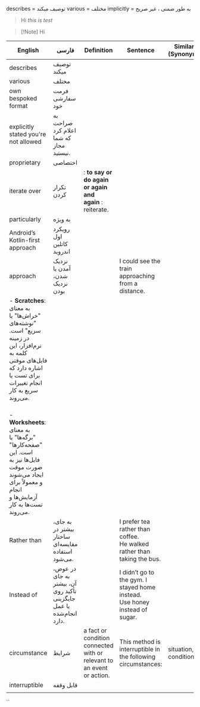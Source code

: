describes = توصیف میکند
various = مختلف
implicitly = به طور ضمنی ، غیر صریح
 


> Hi 
> *this is test*




>[!Note] Hi




| English                                                                                                                                                                      | فارسی                                                              | Definition                                                            | Sentence                                                                          | Similar (Synonym)     |
| ---------------------------------------------------------------------------------------------------------------------------------------------------------------------------- | ------------------------------------------------------------------ | --------------------------------------------------------------------- | --------------------------------------------------------------------------------- | --------------------- |
| describes                                                                                                                                                                    | توصیف میکند                                                        |                                                                       |                                                                                   |                       |
| various                                                                                                                                                                      | مختلف                                                              |                                                                       |                                                                                   |                       |
| own bespoked format                                                                                                                                                          | فرمت سفارشی خود                                                    |                                                                       |                                                                                   |                       |
| explicitly stated you're not allowed                                                                                                                                         | به صراحت اعلام کرد که شما مجاز نیستید.                             |                                                                       |                                                                                   |                       |
| proprietary                                                                                                                                                                  | اختصاصی                                                            |                                                                       |                                                                                   |                       |
| iterate over                                                                                                                                                                 | تکرار کردن                                                         | : **to say or do again or again and again** : reiterate.              |                                                                                   |                       |
| particularly<br>                                                                                                                                                             | به ویژه                                                            |                                                                       |                                                                                   |                       |
| Android’s Kotlin-first approach                                                                                                                                              | رویکرد اول کاتلین اندروید                                          |                                                                       |                                                                                   |                       |
| approach                                                                                                                                                                     | نزدیک آمدن یا شدن، نزدیک بودن<br>                                  |                                                                       | I could see the train approaching from a distance.                                |                       |
| - **Scratches**: به معنای "خراش‌ها" یا "نوشته‌های سریع" است. در زمینه نرم‌افزار، این کلمه به فایل‌های موقتی اشاره دارد که برای تست یا انجام تغییرات سریع به کار می‌روند.<br> |                                                                    |                                                                       |                                                                                   |                       |
| <br>- **Worksheets**: به معنای "برگه‌ها" یا "صفحه‌کارها" است. این فایل‌ها نیز به صورت موقت ایجاد می‌شوند و معمولاً برای انجام آزمایش‌ها و تست‌ها به کار می‌روند.             |                                                                    |                                                                       |                                                                                   |                       |
| Rather than                                                                                                                                                                  | به جای، بیشتر در ساختار مقایسه‌ای استفاده می‌شود.                  |                                                                       | I prefer tea rather than coffee.<br>He walked rather than taking the bus.         |                       |
| Instead of                                                                                                                                                                   | در عوض، به جای آن، بیشتر تأکید روی جایگزینی یا عمل انجام‌شده دارد. |                                                                       | I didn’t go to the gym. I stayed home instead.<br>Use honey instead of sugar.<br> |                       |
| circumstance                                                                                                                                                                 | شرایط                                                              | a fact or condition connected with or relevant to an event or action. | This method is interruptible in the following circumstances:                      | situation, conditions |
| interruptible                                                                                                                                                                | قابل وقفه                                                          |                                                                       |                                                                                   |                       |
|                                                                                                                                                                              |                                                                    |                                                                       |                                                                                   |                       |
``
